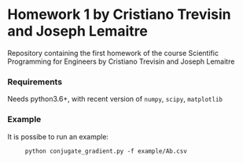 # Homework 1 by Cristiano Trevisin and Joseph Lemaitre
Repository containing the first homework of the course Scientific Programming for Engineers by Cristiano Trevisin and Joseph Lemaitre


### Requirements
Needs python3.6+, with recent version of `numpy`, `scipy`, `matplotlib`

### Example

It is possibe to run an example:
```
     python conjugate_gradient.py -f example/Ab.csv
```